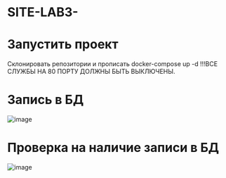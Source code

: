 # SITE-LAB3-
# Запустить проект
Склонировать репозитории и прописать docker-compose up -d
!!!ВСЕ СЛУЖБЫ НА 80 ПОРТУ ДОЛЖНЫ БЫТЬ ВЫКЛЮЧЕНЫ.
# Запись в БД
![image](https://github.com/user-attachments/assets/3c316b4c-d93f-4f7b-bf55-7121851e9727)

# Проверка на наличие записи в БД
![image](https://github.com/user-attachments/assets/f465bb93-90a5-4d0b-adc7-57340c8a1cc3)

